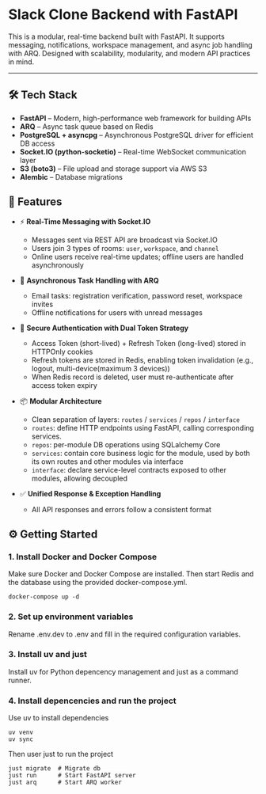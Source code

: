 # Slack Clone Backend with FastAPI

This is a modular, real-time backend built with FastAPI. It supports messaging, notifications, workspace management, and async job handling with ARQ. Designed with scalability, modularity, and modern API practices in mind.

---
## 🛠 Tech Stack

- **FastAPI** – Modern, high-performance web framework for building APIs
- **ARQ** – Async task queue based on Redis
- **PostgreSQL + asyncpg** – Asynchronous PostgreSQL driver for efficient DB access
- **Socket.IO (python-socketio)** – Real-time WebSocket communication layer
- **S3 (boto3)** – File upload and storage support via AWS S3
- **Alembic** – Database migrations

## 🚀 Features

- ⚡ **Real-Time Messaging with Socket.IO**
  - Messages sent via REST API are broadcast via Socket.IO
  - Users join 3 types of rooms: `user`, `workspace`, and `channel`
  - Online users receive real-time updates; offline users are handled asynchronously

- 🧠 **Asynchronous Task Handling with ARQ**
  - Email tasks: registration verification, password reset, workspace invites
  - Offline notifications for users with unread messages

- 🔐 **Secure Authentication with Dual Token Strategy**
  - Access Token (short-lived) + Refresh Token (long-lived) stored in HTTPOnly cookies
  - Refresh tokens are stored in Redis, enabling token invalidation (e.g., logout, multi-device(maximum 3 devices))
  - When Redis record is deleted, user must re-authenticate after access token expiry

- 📦 **Modular Architecture**
  - Clean separation of layers: `routes` / `services` / `repos` / `interface`
  - `routes`: define HTTP endpoints using FastAPI, calling corresponding services.
  - `repos`: per-module DB operations using SQLalchemy Core
  - `services`: contain core business logic for the module, used by both its own routes and other modules via interface
  - `interface`: declare service-level contracts exposed to other modules, allowing decoupled

- ✅ **Unified Response & Exception Handling**
  - All API responses and errors follow a consistent format


## ⚙️ Getting Started

### 1. Install Docker and Docker Compose
Make sure Docker and Docker Compose are installed. Then start Redis and the database using the provided docker-compose.yml.
```
docker-compose up -d
```

### 2. Set up environment variables
Rename .env.dev to .env and fill in the required configuration variables.

### 3. Install uv and just
Install uv for Python depencency management and just as a command runner.

### 4. Install depencencies and run the project
Use uv to install dependencies
```
uv venv
uv sync
```
Then user just to run the project
```
just migrate  # Migrate db
just run      # Start FastAPI server
just arq      # Start ARQ worker
```